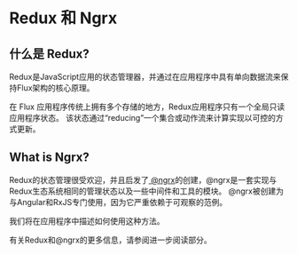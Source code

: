 # Redux 和 Ngrx

## 什么是 Redux?

Redux是JavaScript应用的状态管理器，并通过在应用程序中具有单向数据流来保持Flux架构的核心原理。

在 Flux 应用程序传统上拥有多个存储的地方，Redux应用程序只有一个全局只读应用程序状态。 该状态通过“reducing”一个集合或动作流来计算实现以可控的方式更新。

## What is Ngrx?

Redux的状态管理很受欢迎，并且启发了[ @ngrx](https://github.com/ngrx)的创建，@ngrx是一套实现与Redux生态系统相同的管理状态以及一些中间件和工具的模块。 @ngrx被创建为与Angular和RxJS专门使用，因为它严重依赖于可观察的范例。

我们将在应用程序中描述如何使用这种方法。

有关Redux和@ngrx的更多信息，请参阅进一步阅读部分。
